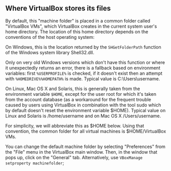 Where VirtualBox stores its files
---
By default, this "machine folder" is placed in a common folder called "VirtualBox VMs", which VirtualBox creates in the current system user's home directory. The location of this home directory depends on the conventions of the host operating system:

On Windows, this is the location returned by the `SHGetFolderPath` function of the Windows system library Shell32.dll. 

Only on very old Windows versions which don't have this function or where it unexpectedly returns an error, there is a fallback based on environment variables: first `%USERPROFILE%` is checked, if it doesn't exist then an attempt with `%HOMEDRIVE%%HOMEPATH%` is made. Typical value is C:\Users\username.

On Linux, Mac OS X and Solaris, this is generally taken from the environment variable `$HOME`, except for the user root for which it's taken from the account database (as a workaround for the frequent trouble caused by users using VirtualBox in combination with the tool sudo which by default doesn't reset the environment variable $HOME). Typical value on Linux and Solaris is /home/username and on Mac OS X /Users/username.

For simplicity, we will abbreviate this as $HOME below. Using that convention, the common folder for all virtual machines is $HOME/VirtualBox VMs.

You can change the default machine folder by selecting "Preferences" from the "File" menu in the VirtualBox main window. Then, in the window that pops up, click on the "General" tab. Alternatively, use `VBoxManage setproperty machinefolder`;

